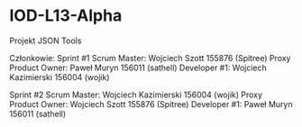 # IOD-L13-Alpha
Projekt JSON Tools

Członkowie:
Sprint #1
Scrum Master: Wojciech Szott 155876 (Spitree)
Proxy Product Owner: Paweł Muryn 156011 (sathell)
Developer #1: Wojciech Kazimierski 156004 (wojik)

Sprint #2
Scrum Master: Wojciech Kazimierski 156004 (wojik)
Proxy Product Owner:  Wojciech Szott 155876 (Spitree)
Developer #1: Paweł Muryn 156011 (sathell)